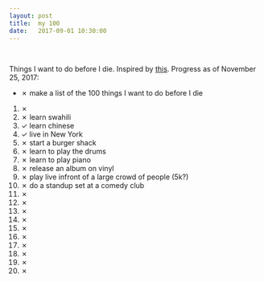 ```yaml
---
layout: post
title:  my 100
date:   2017-09-01 10:30:00
---
```

<br/>

Things I want to do before I die. Inspired by [this](https://huyenchip.com/list-100/). Progress as of November 25, 2017:
<br>
- ✗ make a list of the 100 things I want to do before I die

1. ✗
2. ✗ learn swahili
3. ✓ learn chinese
4. ✓ live in New York
5. ✗ start a burger shack
6. ✗ learn to play the drums
7. ✗ learn to play piano
8. ✗ release an album on vinyl
9. ✗ play live infront of a large crowd of people (5k?)
10. ✗ do a standup set at a comedy club
11. ✗ 
12. ✗
13. ✗
14. ✗
15. ✗
16. ✗
17. ✗
18. ✗
19. ✗
20. ✗
